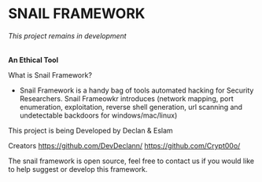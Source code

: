 # SNAIL FRAMEWORK
<h6>This project remains in development</h6>

<b>An Ethical Tool</b>

What is Snail Framework?
- Snail Framework is a handy bag of tools automated hacking for Security Researchers. Snail Frameowkr introduces (network mapping, port enumeration, exploitation, reverse shell generation, url scanning and undetectable backdoors for windows/mac/linux)

This project is being Developed by Declan & Eslam 

Creators
<a href="https://github.com/DevDeclann/">https://github.com/DevDeclann/</a>
<a href="https://github.com/Crypt00o/">https://github.com/Crypt00o/</a>


The snail framework is open source, feel free to contact us if you would like to help suggest or develop this framework.





